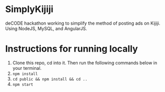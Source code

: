 # SimplyKijiji

deCODE hackathon working to simplify the method of posting ads on Kijiji. Using NodeJS, MySQL, and AngularJS.

# Instructions for running locally

1. Clone this repo, cd into it. Then run the following commands below in your terminal.
2. `npm install`
3. `cd public && npm install && cd ..`
4. `npm start`
